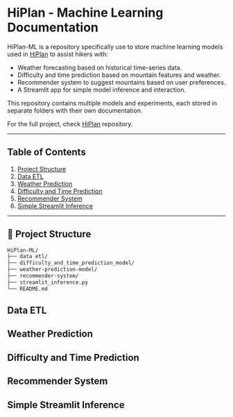 # HiPlan - Machine Learning Documentation

HiPlan-ML is a repository specifically use to store machine learning models used in [HiPlan](https://github.com/HarHamz/HiPlan) to assist hikers with:
- Weather forecasting based on historical time-series data.
- Difficulty and time prediction based on mountain features and weather.
- Recommender system to suggest mountains based on user preferences.
- A Streamlit app for simple model inference and interaction.

This repository contains multiple models and experiments, each stored in separate folders with their own documentation. 

For the full project, check [HiPlan](https://github.com/HarHamz/HiPlan) repository.

---

## Table of Contents
1.  [Project Structure](#📁-project-structure)
2.  [Data ETL](#data-etl)
3.  [Weather Prediction](#weather-prediction)
4.  [Difficulty and Time Prediction](#difficulty-and-time-prediction)
5.  [Recommender System](#recommender-system)
6.  [Simple Streamlit Inference](#simple-streamlit-inference)
---

## 📁 Project Structure

```bash
HiPlan-ML/
├── data etl/ 
├── difficulty_and_time_prediction_model/     
├── weather-prediction-model/                 
├── recommender-system/                      
├── streamlit_inference.py            
└── README.md                            
```

## Data ETL

## Weather Prediction

## Difficulty and Time Prediction

## Recommender System

## Simple Streamlit Inference